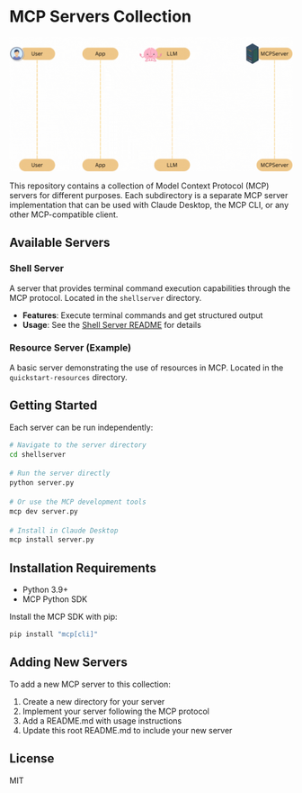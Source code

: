 # MCP Servers Collection

![MCP Tool Call Demo](shellserver/static/mcp-tool-call.gif)

This repository contains a collection of Model Context Protocol (MCP) servers for different purposes. Each subdirectory is a separate MCP server implementation that can be used with Claude Desktop, the MCP CLI, or any other MCP-compatible client.

## Available Servers

### Shell Server

A server that provides terminal command execution capabilities through the MCP protocol. Located in the `shellserver` directory.

- **Features**: Execute terminal commands and get structured output
- **Usage**: See the [Shell Server README](./shellserver/README.md) for details

### Resource Server (Example)

A basic server demonstrating the use of resources in MCP. Located in the `quickstart-resources` directory.

## Getting Started

Each server can be run independently:

```bash
# Navigate to the server directory
cd shellserver

# Run the server directly
python server.py

# Or use the MCP development tools
mcp dev server.py

# Install in Claude Desktop
mcp install server.py
```

## Installation Requirements

- Python 3.9+
- MCP Python SDK

Install the MCP SDK with pip:

```bash
pip install "mcp[cli]"
```

## Adding New Servers

To add a new MCP server to this collection:

1. Create a new directory for your server
2. Implement your server following the MCP protocol
3. Add a README.md with usage instructions
4. Update this root README.md to include your new server

## License

MIT
